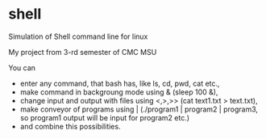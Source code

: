 # shell
Simulation of Shell command line for linux

My project from 3-rd semester of CMC MSU

  You can 
- enter any command, that bash has, like ls, cd, pwd, cat etc.,
- make command in backgroung mode using & (sleep 100 &),
- change input and output with files using <,>,>> (cat text1.txt > text.txt),
- make conveyor of programs using | (./program1 | program2 | program3, so program1 output will be input for program2 etc.)
- and combine this possibilities.

